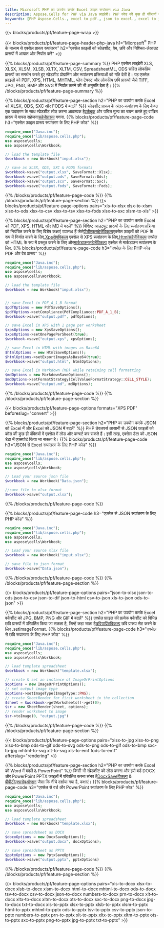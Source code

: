 ```yaml
---
title: Microsoft PHP का उपयोग करके Excel फ़ाइल रूपांतरण via Java
description: Aspose.Cells for PHP via Java लाइब्रेरी। PHP कोड की कुछ ही पंक्तियों के साथ EXCEL, JSON, PDF, XML, HTML, TXT, TSV, CSV, SQL और अधिक प्रारूपों को परिवर्तित करें।
keywords: [PHP Aspose.Cells., excel to pdf., json to excel., excel to json., csv to json., json to html., xml to excel and Convert files between various formats in PHP]
---
```

{{< blocks/products/pf/feature-page-wrap >}}

{{< blocks/products/pf/feature-page-header-php-java h1="Microsoft<sup>&reg;</sup> PHP के माध्यम से एक्सेल प्रारूप रूपांतरण" h2="एक्सेल फ़ाइलों को स्प्रेडशीट, वेब, छवि और निश्चित-लेआउट प्रारूपों में आयात और निर्यात करें" >}}

{{% blocks/products/pf/feature-page-summary %}}
PHP एक्सेल लाइब्रेरी XLS, XLSX, XLSM, XLSB, XLTX, XLTM, CSV, SpreadsheetML, ODS सहित लोकप्रिय प्रारूपों का समर्थन करते हुए स्प्रेडशीट प्रोग्रामिंग और रूपांतरण प्रक्रियाओं को गति देती है। यह एक्सेल फ़ाइलों को PDF, XPS, HTML, MHTML, प्लेन टेक्स्ट और लोकप्रिय छवि प्रारूपों जैसे TIFF, JPG, PNG, BMP और SVG में निर्यात करने की भी अनुमति देता है।
{{% /blocks/products/pf/feature-page-summary %}}

{{% blocks/products/pf/feature-page-section h2="PHP का उपयोग करके Excel को XLSX, ODS, SXC और FODS में बदलें" %}}
 स्प्रेडशीट प्रारूप के अंतर-रूपांतरण के लिए केवल एक उदाहरण के साथ स्प्रेडशीट लोड करना आवश्यक है[वर्कबुक](https://reference.aspose.com/cells/php/aspose.cells/Workbook) और उचित मूल्य का चयन करते हुए वांछित प्रारूप में वापस सहेजना[सहेजेंप्रारूप](https://reference.aspose.com/cells/php/aspose.cells/SaveFormat) गणना.
{{% blocks/products/pf/feature-page-code h3="एक्सेल फ़ाइल प्रारूप रूपांतरण के लिए PHP कोड" %}}

```php
require_once("Java.inc"); 
require_once("lib/aspose.cells.php"); 
use aspose\cells;
use aspose\cells\Workbook; 

// load the template file
$workbook = new Workbook("input.xlsx");

// save as XLSX, ODS, SXC & FODS formats
$workbook->save("output.xlsx", SaveFormat::Xlsx);
$workbook->save("output.ods", SaveFormat::Ods);
$workbook->save("output.scx", SaveFormat::Sxc);
$workbook->save("output.fods", SaveFormat::Fods);

```
{{% /blocks/products/pf/feature-page-code %}}
{{% /blocks/products/pf/feature-page-section %}}
{{< blocks/products/pf/feature-page-options pairs="xls-to-xlsx xlsx-to-xlsm xlsx-to-ods xlsx-to-csv xlsx-to-tsv xlsx-to-fods xlsx-to-sxc xlsm-to-xls" >}}


{{% blocks/products/pf/feature-page-section h2="PHP का उपयोग करके Excel को PDF, XPS, HTML और MD में बदलें" %}}
 विशिष्ट आउटपुट प्रारूपों के लिए रूपांतरण प्रक्रिया को नियंत्रित करने के लिए विशेष कक्षाएं उपलब्ध हैं जैसे[पीडीएफसहेजेंविकल्प](https://reference.aspose.com/cells/php/aspose.cells/PdfSaveOptions/)एक्सेल फ़ाइलों को PDF के रूप में निर्यात करने के लिए,[Xpsसेवविकल्प](https://reference.aspose.com/cells/php/aspose.cells/XpsSaveOptions/) एक्सेल से XPS रूपांतरण के लिए,[Htmlसहेजेंविकल्प](https://reference.aspose.com/cells/php/aspose.cells/HtmlSaveOptions/) एक्सेल को HTML के रूप में प्रस्तुत करने के लिए और[मार्कडाउनसहेजेंविकल्प](https://reference.aspose.com/cells/php/aspose.cells/MarkdownSaveOptions/) एक्सेल से मार्कडाउन रूपांतरण के लिए.
{{% blocks/products/pf/feature-page-code h3="एक्सेल के लिए PHP कोड PDF और वेब प्रारूप" %}}

```php
require_once("Java.inc"); 
require_once("lib/aspose.cells.php"); 
use aspose\cells;
use aspose\cells\Workbook; 

// load the template file
$workbook = new Workbook("input.xlsx");


// save Excel in PDF_A_1_B format
$pdfOptions = new PdfSaveOptions();
$pdfOptions->setCompliance(PdfCompliance::PDF_A_1_B);
$workbook->save("output.pdf", pdfOptions);

// save Excel in XPS with 1 page per worksheet
$xpsOptions = new XpsSaveOptions();
$xpsOptions->setOnePagePerSheet(true);
$workbook->save("output.xps", xpsOptions);

// save Excel in HTML with images as Base64
$htmlOptions = new HtmlSaveOptions();
$htmlOptions->setExportImagesAsBase64(true);
$workbook->save("output.html", htmlOptions);

// save Excel in Markdown (MD) while retaining cell formatting
$mdOptions = new MarkdownSaveOptions();
$mdOptions->setFormatStrategy(CellValueFormatStrategy::CELL_STYLE);
$workbook->save("output.md", mdOptions);
```
{{% /blocks/products/pf/feature-page-code %}}
{{% /blocks/products/pf/feature-page-section %}}

{{< blocks/products/pf/feature-page-options formats="XPS PDF" beforeslug="convert" >}}

{{% blocks/products/pf/feature-page-section h2="PHP का उपयोग करके JSON को Excel में और Excel को JSON में बदलें" %}}
PHP डेवलपर्स आसानी से JSON फ़ाइलों को कोड की कुछ ही पंक्तियों में एक्सेल में लोड और कन्वर्ट कर सकते हैं। इसी तरह, एक्सेल डेटा को JSON डेटा में एक्सपोर्ट किया जा सकता है।
{{% blocks/products/pf/feature-page-code h3="JSON से Excel रूपांतरण के लिए PHP कोड" %}}

```php
require_once("Java.inc"); 
require_once("lib/aspose.cells.php"); 
use aspose\cells;
use aspose\cells\Workbook; 

// Load your source json file
$workbook = new Workbook("Data.json");

//save file to xlsx format
$workbook->save("output.xlsx");
```

{{% /blocks/products/pf/feature-page-code %}}

{{% blocks/products/pf/feature-page-code h3="एक्सेल से JSON रूपांतरण के लिए PHP कोड" %}}

```php
require_once("Java.inc"); 
require_once("lib/aspose.cells.php"); 
use aspose\cells;
use aspose\cells\Workbook; 

// Load your source xlsx file
$workbook = new Workbook("input.xlsx");

// save file to json format
$workbook->save("Data.json");
```

{{% /blocks/products/pf/feature-page-code %}}
{{% /blocks/products/pf/feature-page-section %}}

{{< blocks/products/pf/feature-page-options pairs="json-to-xlsx json-to-ods json-to-csv json-to-dif json-to-html csv-to-json xls-to-json ods-to-json" >}}

{{% blocks/products/pf/feature-page-section h2="PHP का उपयोग करके Excel वर्कशीट को JPG, BMP, PNG और GIF में बदलें" %}}
 एक्सेल फ़ाइल की प्रत्येक वर्कशीट को विभिन्न छवि प्रारूपों में परिवर्तित किया जा सकता है, जिन्हें कहा जाता है[छवियाप्रिंटविकल्प](https://reference.aspose.com/cells/php/aspose.cells/ImageOrPrintOptions/) छवि प्रारूप सेट करने के लिए .setImageFormat.
{{% blocks/products/pf/feature-page-code h3="एक्सेल से छवि रूपांतरण के लिए PHP कोड" %}}

```php
require_once("Java.inc"); 
require_once("lib/aspose.cells.php"); 
use aspose\cells;
use aspose\cells\Workbook; 

// load template spreadsheet
$workbook = new Workbook("template.xlsx");

// create & set an instance of ImageOrPrintOptions
$options = new ImageOrPrintOptions();
// set output image type
$options->setImageType(ImageType::PNG);
// create SheetRender for first worksheet in the collection
$sheet = $workbook->getWorksheets()->get(0);
$sr = new SheetRender(sheet, options);
// render worksheet to image
$sr->toImage(0, "output.jpg")
```
{{% /blocks/products/pf/feature-page-code %}}
{{% /blocks/products/pf/feature-page-section %}}

{{< blocks/products/pf/feature-page-options pairs="xlsx-to-jpg xlsx-to-png xlsx-to-bmp ods-to-gif ods-to-svg ods-to-png ods-to-gif ods-to-bmp sxc-to-jpg mhtml-to-svg xlt-to-svg xls-to-emf fods-to-emf" afterslug="rendering" >}}

{{% blocks/products/pf/feature-page-section h2="PHP का उपयोग करके Excel को Word में बदलें & PowerPoint" %}}
किसी भी स्प्रेडशीट को लोड करना और इसे वर्ड DOCX और PowerPoint PPTX फ़ाइलों में परिवर्तित करना संभव है[DocxSaveविकल्प](https://reference.aspose.com/cells/php/aspose.cells/DocxSaveOptions/) & [पीपीटीएक्ससेवऑप्शन](https://reference.aspose.com/cells/php/aspose.cells/PptxSaveOptions/) जैसा कि नीचे दर्शाया गया है, कक्षाएं।
{{% blocks/products/pf/feature-page-code h3="एक्सेल से वर्ड और PowerPoint रूपांतरण के लिए PHP कोड" %}}
```php
require_once("Java.inc"); 
require_once("lib/aspose.cells.php"); 
use aspose\cells;
use aspose\cells\Workbook; 

// load template spreadsheet
$workbook = new Workbook("template.xlsx");

// save spreadsheet as DOCX
$docxOptions = new DocxSaveOptions();
$workbook->save("output.docx", docxOptions);

// save spreadsheet as PPTX
$pptxOptions = new PptxSaveOptions();
$workbook->save("output.pptx", pptxOptions)
```
{{% /blocks/products/pf/feature-page-code %}}
{{% /blocks/products/pf/feature-page-section %}}

{{< blocks/products/pf/feature-page-options pairs="xls-to-docx xlsx-to-docx xlsb-to-docx xlsm-to-docx html-to-docx mhtml-to-docx ods-to-docx tsv-to-docx csv-to-docx json-to-docx numbers-to-docx prn-to-docx xlt-to-docx xltx-to-docx xltm-to-docx ots-to-docx sxc-to-docx png-to-docx jpg-to-docx txt-to-docx xls-to-pptx xlsx-to-pptx xlsb-to-pptx xlsm-to-pptx html-to-pptx mhtml-to-pptx ods-to-pptx tsv-to-pptx csv-to-pptx json-to-pptx numbers-to-pptx prn-to-pptx xlt-to-pptx xltx-to-pptx xltm-to-pptx ots-to-pptx sxc-to-pptx png-to-pptx jpg-to-pptx txt-to-pptx" >}}
